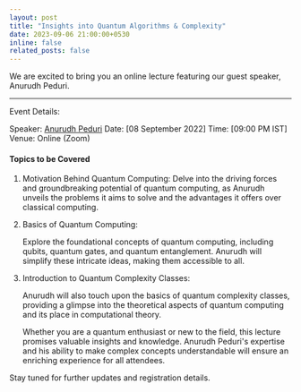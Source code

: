 ```yaml
---
layout: post
title: "Insights into Quantum Algorithms & Complexity"
date: 2023-09-06 21:00:00+0530
inline: false
related_posts: false
---
```

We are excited to bring you an online lecture featuring our guest speaker, Anurudh Peduri.


***


Event Details:

Speaker: <a href="https://anurudhp.github.io/">Anurudh Peduri</a>
Date: [08 September 2022]
Time: [09:00 PM IST]
Venue: Online (Zoom)

#### Topics to be Covered

1. Motivation Behind Quantum Computing:
    Delve into the driving forces and groundbreaking potential of quantum computing, as Anurudh unveils the problems it aims to solve and the advantages it offers over classical computing.
2. Basics of Quantum Computing:

    Explore the foundational concepts of quantum computing, including qubits, quantum gates, and quantum entanglement. Anurudh will simplify these intricate ideas, making them accessible to all.
3. Introduction to Quantum Complexity Classes:

    Anurudh will also touch upon the basics of quantum complexity classes, providing a glimpse into the theoretical aspects of quantum computing and its place in computational theory.

    Whether you are a quantum enthusiast or new to the field, this lecture promises valuable insights and knowledge. Anurudh Peduri's expertise and his ability to make complex concepts understandable will ensure an enriching experience for all attendees.

Stay tuned for further updates and registration details.

